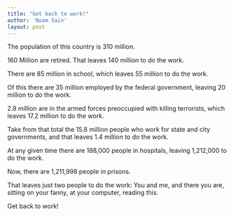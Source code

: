 ```yaml
---
title: "Get back to work!"
author: 'Noam Sain'
layout: post
---
```


The population of this country is 310 million.

160 Million are retired. That leaves 140 million to do the work.

There are 85 million in school, which leaves 55 million to do the work.

Of this there are 35 million employed by the federal government, leaving 20 million to do the work.

2.8 million are in the armed forces preoccupied with killing terrorists, which leaves 17.2 million to do the work.

Take from that total the 15.8 million people who work for state and city governments, and that leaves 1.4 million to do the work.

At any given time there are 188,000 people in hospitals, leaving 1,212,000 to do the work.

Now, there are 1,211,998 people in prisons.

That leaves just two people to do the work: You and me, and there you are, sitting on your fanny, at your computer, reading this.

Get back to work!